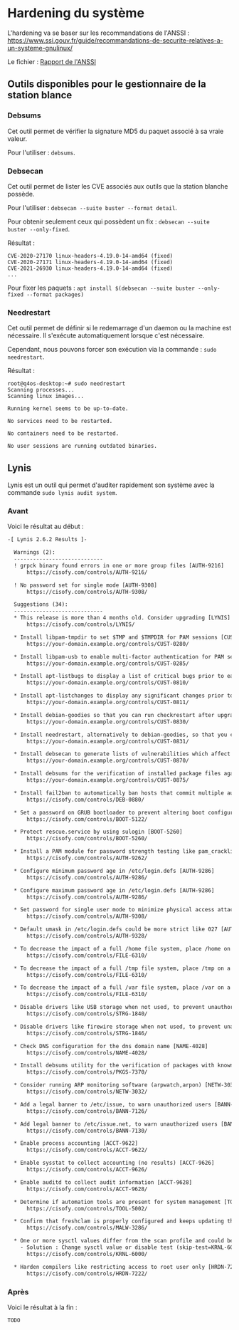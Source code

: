 # Hardening du système

L'hardening va se baser sur les recommandations de l'ANSSI : https://www.ssi.gouv.fr/guide/recommandations-de-securite-relatives-a-un-systeme-gnulinux/

Le fichier : [Rapport de l'ANSSI](linux_configuration-fr-v1.2.pdf)

## Outils disponibles pour le gestionnaire de la station blance

### Debsums

Cet outil permet de vérifier la signature MD5 du paquet associé à sa vraie valeur.

Pour l'utiliser : `debsums`.

### Debsecan

Cet outil permet de lister les CVE associés aux outils que la station blanche possède.

Pour l'utiliser : `debsecan --suite buster --format detail`.

Pour obtenir seulement ceux qui possèdent un fix : `debsecan --suite buster --only-fixed`.

Résultat :

```
CVE-2020-27170 linux-headers-4.19.0-14-amd64 (fixed)
CVE-2020-27171 linux-headers-4.19.0-14-amd64 (fixed)
CVE-2021-26930 linux-headers-4.19.0-14-amd64 (fixed)
...
```

Pour fixer les paquets : `apt install $(debsecan --suite buster --only-fixed --format packages)`

### Needrestart

Cet outil permet de définir si le redemarrage d'un daemon ou la machine est nécessaire. Il s'exécute automatiquement lorsque c'est nécessaire.

Cependant, nous pouvons forcer son exécution via la commande : `sudo needrestart`.

Résultat :

```
root@q4os-desktop:~# sudo needrestart
Scanning processes...
Scanning linux images...

Running kernel seems to be up-to-date.

No services need to be restarted.

No containers need to be restarted.

No user sessions are running outdated binaries.
```

## Lynis

Lynis est un outil qui permet d'auditer rapidement son système avec la commande `sudo lynis audit system`.

### Avant

Voici le résultat au début :

```txt
-[ Lynis 2.6.2 Results ]-

  Warnings (2):
  ----------------------------
  ! grpck binary found errors in one or more group files [AUTH-9216]
      https://cisofy.com/controls/AUTH-9216/

  ! No password set for single mode [AUTH-9308]
      https://cisofy.com/controls/AUTH-9308/

  Suggestions (34):
  ----------------------------
  * This release is more than 4 months old. Consider upgrading [LYNIS]
      https://cisofy.com/controls/LYNIS/

  * Install libpam-tmpdir to set $TMP and $TMPDIR for PAM sessions [CUST-0280]
      https://your-domain.example.org/controls/CUST-0280/

  * Install libpam-usb to enable multi-factor authentication for PAM sessions [CUST-0285]
      https://your-domain.example.org/controls/CUST-0285/

  * Install apt-listbugs to display a list of critical bugs prior to each APT installation. [CUST-0810]
      https://your-domain.example.org/controls/CUST-0810/

  * Install apt-listchanges to display any significant changes prior to any upgrade via APT. [CUST-0811]
      https://your-domain.example.org/controls/CUST-0811/

  * Install debian-goodies so that you can run checkrestart after upgrades to determine which services are using old versions of libraries and need restarting. [CUST-0830]
      https://your-domain.example.org/controls/CUST-0830/

  * Install needrestart, alternatively to debian-goodies, so that you can run needrestart after upgrades to determine which daemons are using old versions of libraries and need restarting. [CUST-0831]
      https://your-domain.example.org/controls/CUST-0831/

  * Install debsecan to generate lists of vulnerabilities which affect this installation. [CUST-0870]
      https://your-domain.example.org/controls/CUST-0870/

  * Install debsums for the verification of installed package files against MD5 checksums. [CUST-0875]
      https://your-domain.example.org/controls/CUST-0875/

  * Install fail2ban to automatically ban hosts that commit multiple authentication errors. [DEB-0880]
      https://cisofy.com/controls/DEB-0880/

  * Set a password on GRUB bootloader to prevent altering boot configuration (e.g. boot in single user mode without password) [BOOT-5122]
      https://cisofy.com/controls/BOOT-5122/

  * Protect rescue.service by using sulogin [BOOT-5260]
      https://cisofy.com/controls/BOOT-5260/

  * Install a PAM module for password strength testing like pam_cracklib or pam_passwdqc [AUTH-9262]
      https://cisofy.com/controls/AUTH-9262/

  * Configure minimum password age in /etc/login.defs [AUTH-9286]
      https://cisofy.com/controls/AUTH-9286/

  * Configure maximum password age in /etc/login.defs [AUTH-9286]
      https://cisofy.com/controls/AUTH-9286/

  * Set password for single user mode to minimize physical access attack surface [AUTH-9308]
      https://cisofy.com/controls/AUTH-9308/

  * Default umask in /etc/login.defs could be more strict like 027 [AUTH-9328]
      https://cisofy.com/controls/AUTH-9328/

  * To decrease the impact of a full /home file system, place /home on a separated partition [FILE-6310]
      https://cisofy.com/controls/FILE-6310/

  * To decrease the impact of a full /tmp file system, place /tmp on a separated partition [FILE-6310]
      https://cisofy.com/controls/FILE-6310/

  * To decrease the impact of a full /var file system, place /var on a separated partition [FILE-6310]
      https://cisofy.com/controls/FILE-6310/

  * Disable drivers like USB storage when not used, to prevent unauthorized storage or data theft [STRG-1840]
      https://cisofy.com/controls/STRG-1840/

  * Disable drivers like firewire storage when not used, to prevent unauthorized storage or data theft [STRG-1846]
      https://cisofy.com/controls/STRG-1846/

  * Check DNS configuration for the dns domain name [NAME-4028]
      https://cisofy.com/controls/NAME-4028/

  * Install debsums utility for the verification of packages with known good database. [PKGS-7370]
      https://cisofy.com/controls/PKGS-7370/

  * Consider running ARP monitoring software (arpwatch,arpon) [NETW-3032]
      https://cisofy.com/controls/NETW-3032/

  * Add a legal banner to /etc/issue, to warn unauthorized users [BANN-7126]
      https://cisofy.com/controls/BANN-7126/

  * Add legal banner to /etc/issue.net, to warn unauthorized users [BANN-7130]
      https://cisofy.com/controls/BANN-7130/

  * Enable process accounting [ACCT-9622]
      https://cisofy.com/controls/ACCT-9622/

  * Enable sysstat to collect accounting (no results) [ACCT-9626]
      https://cisofy.com/controls/ACCT-9626/

  * Enable auditd to collect audit information [ACCT-9628]
      https://cisofy.com/controls/ACCT-9628/

  * Determine if automation tools are present for system management [TOOL-5002]
      https://cisofy.com/controls/TOOL-5002/

  * Confirm that freshclam is properly configured and keeps updating the ClamAV database [MALW-3286]
      https://cisofy.com/controls/MALW-3286/

  * One or more sysctl values differ from the scan profile and could be tweaked [KRNL-6000]
    - Solution : Change sysctl value or disable test (skip-test=KRNL-6000:<sysctl-key>)
      https://cisofy.com/controls/KRNL-6000/

  * Harden compilers like restricting access to root user only [HRDN-7222]
      https://cisofy.com/controls/HRDN-7222/
```

### Après

Voici le résultat à la fin :

```txt
TODO
```
